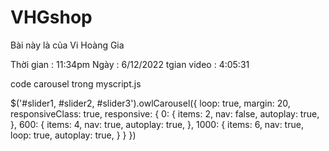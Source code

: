 # VHGshop
Bài này là của Vi Hoàng Gia

Thời gian : 11:34pm
Ngày : 6/12/2022
tgian video : 4:05:31


code carousel trong myscript.js

$('#slider1, #slider2, #slider3').owlCarousel({
    loop: true,
    margin: 20,
    responsiveClass: true,
    responsive: {
        0: {
            items: 2,
            nav: false,
            autoplay: true,
        },
        600: {
            items: 4,
            nav: true,
            autoplay: true,
        },
        1000: {
            items: 6,
            nav: true,
            loop: true,
            autoplay: true,
        }
    }
})